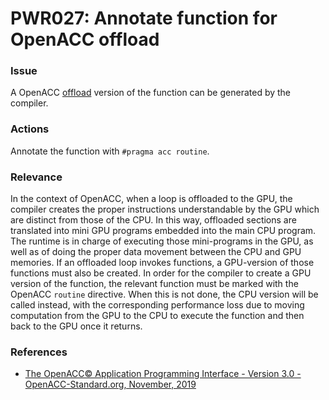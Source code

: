# PWR027: Annotate function for OpenACC offload

### Issue

A OpenACC [offload](/Glossary/Offloading.md) version of the function can be
generated by the compiler.

### Actions

Annotate the function with `#pragma acc routine`.

### Relevance

In the context of OpenACC, when a loop is offloaded to the GPU, the compiler
creates the proper instructions understandable by the GPU which are distinct
from those of the CPU. In this way, offloaded sections are translated into mini
GPU programs embedded into the main  CPU program. The runtime is in charge of
executing those mini-programs in the GPU, as well as of doing the proper data
movement between the CPU and GPU memories. If an offloaded loop invokes
functions, a GPU-version of those functions must also be created. In order for
the compiler to create a GPU version of the function, the relevant function must
be marked with the OpenACC `routine` directive. When this is not done, the CPU
version will be called instead, with the corresponding performance loss due to
moving computation from the GPU to the CPU to execute the function and then back
to the GPU once it returns.

### References

* [The OpenACC© Application Programming Interface - Version 3.0 - OpenACC-Standard.org, November, 2019](https://www.openacc.org/sites/default/files/inline-images/Specification/OpenACC.3.0.pdf)
